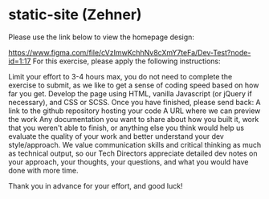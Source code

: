 # static-site (Zehner)

Please use the link below to view the homepage design:

https://www.figma.com/file/cVzImwKchhNv8cXmY7teFa/Dev-Test?node-id=1:17
For this exercise, please apply the following instructions:

Limit your effort to 3-4 hours max, you do not need to complete the exercise to submit, as we like to get a sense of coding speed based on how far you get.
Develop the page using HTML, vanilla Javascript (or jQuery if necessary), and CSS or SCSS.
Once you have finished, please send back:
A link to the github repository hosting your code
A URL where we can preview the work
Any documentation you want to share about how you built it, work that you weren't able to finish, or anything else you think would help us evaluate the quality of your work and better understand your dev style/approach.
We value communication skills and critical thinking as much as technical output, so our Tech Directors appreciate detailed dev notes on your approach, your thoughts, your questions, and what you would have done with more time.

Thank you in advance for your effort, and good luck!
